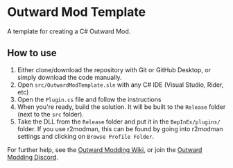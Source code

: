 # Outward Mod Template

A template for creating a C# Outward Mod.

## How to use

1. Either clone/download the repository with Git or GitHub Desktop, or simply download the code manually.
2. Open `src/OutwardModTemplate.sln` with any C# IDE (Visual Studio, Rider, etc)
3. Open the `Plugin.cs` file and follow the instructions
4. When you're ready, build the solution. It will be built to the `Release` folder (next to the `src` folder).
5. Take the DLL from the `Release` folder and put it in the `BepInEx/plugins/` folder. If you use r2modman, this can be found by going into r2modman settings and clicking on `Browse Profile Folder`.

For further help, see the [Outward Modding Wiki](https://outward.fandom.com/wiki/Getting_Started_Developing_Mods), or join the [Outward Modding Discord](https://discord.gg/zKyfGmy7TR).
